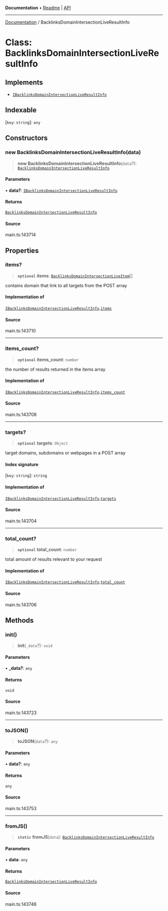 **Documentation** • [Readme](../README.md) \| [API](../globals.md)

***

[Documentation](../README.md) / BacklinksDomainIntersectionLiveResultInfo

# Class: BacklinksDomainIntersectionLiveResultInfo

## Implements

- [`IBacklinksDomainIntersectionLiveResultInfo`](../interfaces/IBacklinksDomainIntersectionLiveResultInfo.md)

## Indexable

 \[`key`: `string`\]: `any`

## Constructors

### new BacklinksDomainIntersectionLiveResultInfo(data)

> **new BacklinksDomainIntersectionLiveResultInfo**(`data`?): [`BacklinksDomainIntersectionLiveResultInfo`](BacklinksDomainIntersectionLiveResultInfo.md)

#### Parameters

• **data?**: [`IBacklinksDomainIntersectionLiveResultInfo`](../interfaces/IBacklinksDomainIntersectionLiveResultInfo.md)

#### Returns

[`BacklinksDomainIntersectionLiveResultInfo`](BacklinksDomainIntersectionLiveResultInfo.md)

#### Source

main.ts:143714

## Properties

### items?

> **`optional`** **items**: [`BacklinksDomainIntersectionLiveItem`](BacklinksDomainIntersectionLiveItem.md)[]

contains domain that link to all targets from the POST array

#### Implementation of

[`IBacklinksDomainIntersectionLiveResultInfo`](../interfaces/IBacklinksDomainIntersectionLiveResultInfo.md).[`items`](../interfaces/IBacklinksDomainIntersectionLiveResultInfo.md#items)

#### Source

main.ts:143710

***

### items\_count?

> **`optional`** **items\_count**: `number`

the number of results returned in the items array

#### Implementation of

[`IBacklinksDomainIntersectionLiveResultInfo`](../interfaces/IBacklinksDomainIntersectionLiveResultInfo.md).[`items_count`](../interfaces/IBacklinksDomainIntersectionLiveResultInfo.md#items_count)

#### Source

main.ts:143708

***

### targets?

> **`optional`** **targets**: `Object`

target domains, subdomains or webpages in a POST array

#### Index signature

 \[`key`: `string`\]: `string`

#### Implementation of

[`IBacklinksDomainIntersectionLiveResultInfo`](../interfaces/IBacklinksDomainIntersectionLiveResultInfo.md).[`targets`](../interfaces/IBacklinksDomainIntersectionLiveResultInfo.md#targets)

#### Source

main.ts:143704

***

### total\_count?

> **`optional`** **total\_count**: `number`

total amount of results relevant to your request

#### Implementation of

[`IBacklinksDomainIntersectionLiveResultInfo`](../interfaces/IBacklinksDomainIntersectionLiveResultInfo.md).[`total_count`](../interfaces/IBacklinksDomainIntersectionLiveResultInfo.md#total_count)

#### Source

main.ts:143706

## Methods

### init()

> **init**(`_data`?): `void`

#### Parameters

• **\_data?**: `any`

#### Returns

`void`

#### Source

main.ts:143723

***

### toJSON()

> **toJSON**(`data`?): `any`

#### Parameters

• **data?**: `any`

#### Returns

`any`

#### Source

main.ts:143753

***

### fromJS()

> **`static`** **fromJS**(`data`): [`BacklinksDomainIntersectionLiveResultInfo`](BacklinksDomainIntersectionLiveResultInfo.md)

#### Parameters

• **data**: `any`

#### Returns

[`BacklinksDomainIntersectionLiveResultInfo`](BacklinksDomainIntersectionLiveResultInfo.md)

#### Source

main.ts:143746
